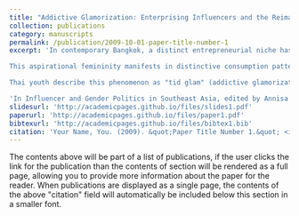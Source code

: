 ```yaml
---
title: "Addictive Glamorization: Enterprising Influencers and the Reimagining of Thai Urban Identity through Aspirational Femininity"
collection: publications
category: manuscripts
permalink: /publication/2009-10-01-paper-title-number-1
excerpt: 'In contemporary Bangkok, a distinct entrepreneurial niche has emerged among female influencers educated at elite international schools in the Silom–Asoke corridor. These "dek inter" (internationally educated) influencers deploy enterprise self-branding, visual digital media, and business ventures to reinforce high-class entrepreneurial feminine values. Their content simultaneously produces and transmits affects of aspirational femininity to young audiences who often possess substantial economic privilege, though less entrenched than that of the content creators themselves.

This aspirational femininity manifests in distinctive consumption patterns: Triam Udom Suksa students receive boutique-packaged Thai tea cakes via Grab delivery at school gates; Chulalongkorn interns unwind over Spanish tapas at The Commons; Longchamp bags rest casually on metal sheet tables at street-side Isaan restaurants. 

Thai youth describe this phenomenon as "tid glam" (addictive glamorization), a relationship wherein individuals from lower socioeconomic backgrounds become symbolically invested in content marketed aspirationally by those from higher strata. What distinguishes this dynamic from conventional celebrity influence or aspirational marketing is its specifically gendered dimension within the Thai context. The content creators project an entrepreneurial femininity that fuses business acumen with traditionally "glam" feminine aesthetic and relational qualities. Their audience—predominantly middle-class high school students—consumes this content not merely as entertainment but as instructional material for potential social mobility and cultural critique.'

'In Influencer and Gender Politics in Southeast Asia, edited by Annisa Beta, Hao Zheng, and Crystal Abidin. Forthcoming 2026.'
slidesurl: 'http://academicpages.github.io/files/slides1.pdf'
paperurl: 'http://academicpages.github.io/files/paper1.pdf'
bibtexurl: 'http://academicpages.github.io/files/bibtex1.bib'
citation: 'Your Name, You. (2009). &quot;Paper Title Number 1.&quot; <i>Journal 1</i>. 1(1).'
---
```

The contents above will be part of a list of publications, if the user clicks the link for the publication than the contents of section will be rendered as a full page, allowing you to provide more information about the paper for the reader. When publications are displayed as a single page, the contents of the above "citation" field will automatically be included below this section in a smaller font.
